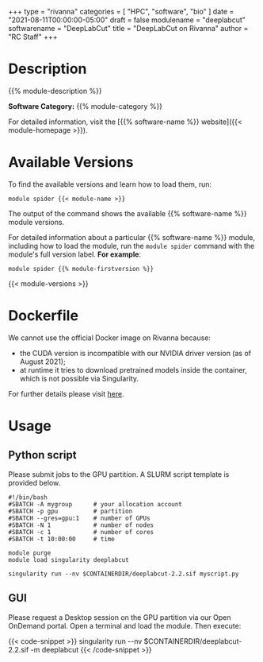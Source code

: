 +++
type = "rivanna"
categories = [
  "HPC",
  "software",
  "bio"
]
date = "2021-08-11T00:00:00-05:00"
draft = false
modulename = "deeplabcut"
softwarename = "DeepLabCut"
title = "DeepLabCut on Rivanna"
author = "RC Staff"
+++

# Description

{{% module-description %}}

**Software Category:** {{% module-category %}}

For detailed information, visit the [{{% software-name %}} website]({{< module-homepage >}}).

# Available Versions
To find the available versions and learn how to load them, run:

```
module spider {{< module-name >}}
```

The output of the command shows the available {{% software-name %}} module versions.

For detailed information about a particular {{% software-name %}} module, including how to load the module, run the `module spider` command with the module's full version label. __For example__:
```
module spider {{% module-firstversion %}}
```

{{< module-versions >}}

# Dockerfile

We cannot use the official Docker image on Rivanna because:
- the CUDA version is incompatible with our NVIDIA driver version (as of August 2021);
- at runtime it tries to download pretrained models inside the container, which is not possible via Singularity.

For further details please visit [here](https://github.com/uvarc/rivanna-docker/blob/master/deeplabcut/2.2/Dockerfile).

# Usage

## Python script
Please submit jobs to the GPU partition. A SLURM script template is provided below.

```
#!/bin/bash
#SBATCH -A mygroup      # your allocation account
#SBATCH -p gpu          # partition
#SBATCH --gres=gpu:1    # number of GPUs
#SBATCH -N 1            # number of nodes
#SBATCH -c 1            # number of cores
#SBATCH -t 10:00:00     # time

module purge
module load singularity deeplabcut

singularity run --nv $CONTAINERDIR/deeplabcut-2.2.sif myscript.py
```

## GUI
Please request a Desktop session on the GPU partition via our Open OnDemand portal. Open a terminal and load the module. Then execute:

{{< code-snippet >}}
singularity run --nv $CONTAINERDIR/deeplabcut-2.2.sif -m deeplabcut
{{< /code-snippet >}}
